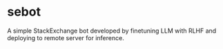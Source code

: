 # sebot
A simple StackExchange bot developed by finetuning LLM with RLHF and deploying to remote server for inference.
